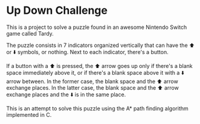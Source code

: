 # Up Down Challenge

This is a project to solve a puzzle found in an awesome Nintendo Switch game called Tardy.

The puzzle consists in 7 indicators organized vertically that can have the ⬆️ or ⬇️ symbols, or nothing.
Next to each indicator, there's a button.


If a button with a ⬆️ is pressed, the ⬆️ arrow goes up only if there's a blank space immediately above it, 
or if there's a blank space above it with a ⬇️ arrow between. 
In the former case, the blank space and the ⬆️ arrow exchange places.
In the latter case, the blank space and the ⬆️ arrow exchange places and the ⬇️ is in the same place.

This is an attempt to solve this puzzle using the A* path finding algorithm implemented in C.